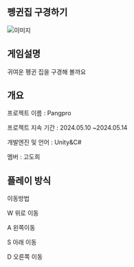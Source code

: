 펭귄집 구경하기
---
![이미지](https://github.com/GODOHUI/Pangpro/assets/167048089/8866e2c3-de8d-4205-af34-8ce4dbe52169)

게임설명 
---
귀여운 펭귄 집을 구경해 볼까요  

개요
---
프로젝트 이름 : Pangpro


프로젝트 지속 기간 : 2024.05.10 ~2024.05.14

개발엔진 및 언어 : Unity&C#

멤버 : 고도희

 플레이 방식
 ---
 이동방법
 
 W 위로 이동

 
 A 왼쪽이동 

 
 S 아래 이동 

 
 D 오른쪽 이동 

